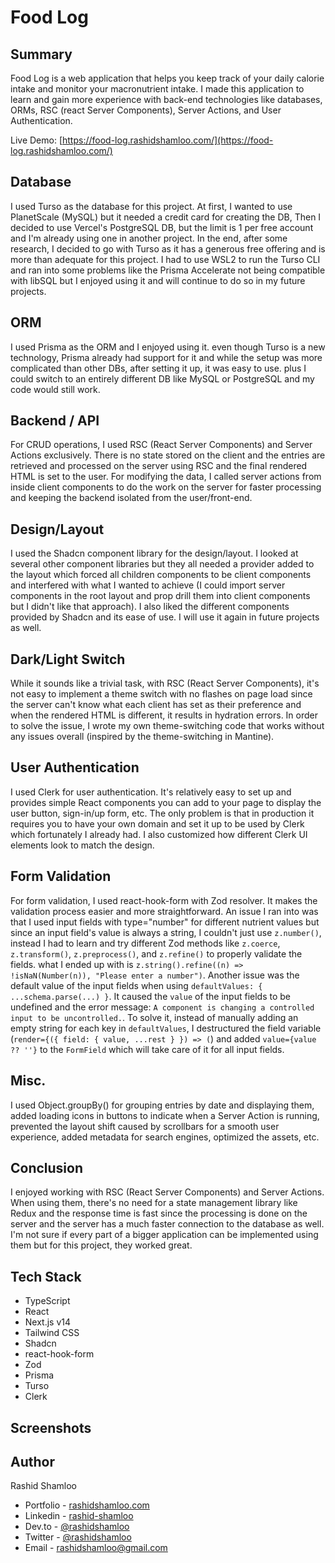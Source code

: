 # Food Log

## Summary

Food Log is a web application that helps you keep track of your daily calorie intake and monitor your macronutrient intake. I made this application to learn and gain more experience with back-end technologies like databases, ORMs, RSC (react Server Components), Server Actions, and User Authentication.

Live Demo: [https://food-log.rashidshamloo.com/](https://food-log.rashidshamloo.com/)

## Database

I used Turso as the database for this project. At first, I wanted to use PlanetScale (MySQL) but it needed a credit card for creating the DB, Then I decided to use Vercel's PostgreSQL DB, but the limit is 1 per free account and I'm already using one in another project. In the end, after some research, I decided to go with Turso as it has a generous free offering and is more than adequate for this project. I had to use WSL2 to run the Turso CLI and ran into some problems like the Prisma Accelerate not being compatible with libSQL but I enjoyed using it and will continue to do so in my future projects.

## ORM

I used Prisma as the ORM and I enjoyed using it. even though Turso is a new technology, Prisma already had support for it and while the setup was more complicated than other DBs, after setting it up, it was easy to use. plus I could switch to an entirely different DB like MySQL or PostgreSQL and my code would still work.

## Backend / API

For CRUD operations, I used RSC (React Server Components) and Server Actions exclusively. There is no state stored on the client and the entries are retrieved and processed on the server using RSC and the final rendered HTML is set to the user. For modifying the data, I called server actions from inside client components to do the work on the server for faster processing and keeping the backend isolated from the user/front-end.

## Design/Layout

I used the Shadcn component library for the design/layout. I looked at several other component libraries but they all needed a provider added to the layout which forced all children components to be client components and interfered with what I wanted to achieve (I could import server components in the root layout and prop drill them into client components but I didn't like that approach). I also liked the different components provided by Shadcn and its ease of use. I will use it again in future projects as well.

## Dark/Light Switch

While it sounds like a trivial task, with RSC (React Server Components), it's not easy to implement a theme switch with no flashes on page load since the server can't know what each client has set as their preference and when the rendered HTML is different, it results in hydration errors. In order to solve the issue, I wrote my own theme-switching code that works without any issues overall (inspired by the theme-switching in Mantine).

## User Authentication

I used Clerk for user authentication. It's relatively easy to set up and provides simple React components you can add to your page to display the user button, sign-in/up form, etc. The only problem is that in production it requires you to have your own domain and set it up to be used by Clerk which fortunately I already had. I also customized how different Clerk UI elements look to match the design.

## Form Validation

For form validation, I used react-hook-form with Zod resolver. It makes the validation process easier and more straightforward. An issue I ran into was that I used input fields with type="number" for different nutrient values but since an input field's value is always a string, I couldn't just use `z.number()`, instead I had to learn and try different Zod methods like `z.coerce`, `z.transform()`, `z.preprocess()`, and `z.refine()` to properly validate the fields. what I ended up with is `z.string().refine((n) => !isNaN(Number(n)), "Please enter a number")`. Another issue was the default value of the input fields when using `defaultValues: { ...schema.parse(...) }`. It caused the `value` of the input fields to be undefined and the error message: `A component is changing a controlled input to be uncontrolled.`. To solve it, instead of manually adding an empty string for each key in `defaultValues`, I destructured the field variable (`render={({ field: { value, ...rest } }) => (`) and added `value={value ?? ''}` to the `FormField` which will take care of it for all input fields.

## Misc.

I used Object.groupBy() for grouping entries by date and displaying them, added loading icons in buttons to indicate when a Server Action is running, prevented the layout shift caused by scrollbars for a smooth user experience, added metadata for search engines, optimized the assets, etc.

## Conclusion

I enjoyed working with RSC (React Server Components) and Server Actions. When using them, there's no need for a state management library like Redux and the response time is fast since the processing is done on the server and the server has a much faster connection to the database as well. I'm not sure if every part of a bigger application can be implemented using them but for this project, they worked great.

## Tech Stack
- TypeScript
- React
- Next.js v14
- Tailwind CSS
- Shadcn
- react-hook-form
- Zod
- Prisma
- Turso
- Clerk

## Screenshots

## Author
Rashid Shamloo

- Portfolio - [rashidshamloo.com](https://www.rashidshamloo.com)
- Linkedin - [rashid-shamloo](https://www.linkedin.com/in/rashid-shamloo/)
- Dev.to - [@rashidshamloo](https://dev.to/rashidshamloo)
- Twitter - [@rashidshamloo](https://www.twitter.com/rashidshamloo)
- Email - [rashidshamloo@gmail.com](mailto:rashidshamloo@gmail.com)

